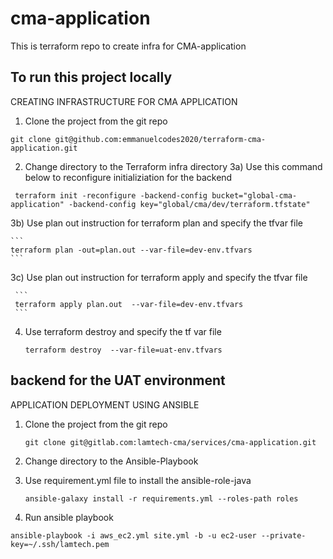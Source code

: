 # cma-application
This is terraform repo to create infra for CMA-application
 
 
 ## To run this project locally
CREATING INFRASTRUCTURE FOR CMA APPLICATION
 1) Clone the project from the git repo 
 ```
 git clone git@github.com:emmanuelcodes2020/terraform-cma-application.git
 ```
 2) Change directory to the Terraform infra directory
 3a) Use this command below to reconfigure initializiation for  the backend 
   
   ```
    terraform init -reconfigure -backend-config bucket="global-cma-application" -backend-config key="global/cma/dev/terraform.tfstate" 
   ```

3b) Use plan out instruction for terraform plan and specify the tfvar file 
    
    ```
    terraform plan -out=plan.out --var-file=dev-env.tfvars
    ```

3c) Use plan out instruction for terraform apply and specify the tfvar file 
     
     ```
     terraform apply plan.out  --var-file=dev-env.tfvars
     ```

4) Use terraform destroy and specify the tf var file 
   ```
   terraform destroy  --var-file=uat-env.tfvars
   ```

## backend for the UAT environment 
<!-- # bucket = "cma-uat-special-project"
    # key = "major/uat/terraform.tfstate"
    # region = "eu-west-2" -->





APPLICATION DEPLOYMENT USING ANSIBLE 
1) Clone the project from the git repo 
    
    ```
    git clone git@gitlab.com:lamtech-cma/services/cma-application.git
    ```
  
2) Change directory to the Ansible-Playbook 

3) Use requirement.yml file to install the ansible-role-java
 
    ```
    ansible-galaxy install -r requirements.yml --roles-path roles
    ```

4) Run ansible playbook 
 
  ```
  ansible-playbook -i aws_ec2.yml site.yml -b -u ec2-user --private-key=~/.ssh/lamtech.pem
  ```

